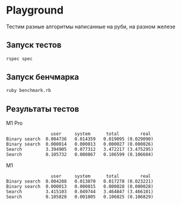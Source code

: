 # Playground

Тестим разные алгоритмы написанные на руби, на разном железе

## Запуск тестов
```bash
rspec spec
```

## Запуск бенчмарка
```bash
ruby benchmark.rb
```

## Результаты тестов
M1 Pro
```
                 user     system      total        real
Binary search  0.004736   0.014359   0.019095 (0.029090)
Binary search  0.000014   0.000013   0.000027 (0.000026)
Search         3.394905   0.077312   3.472217 (3.475295)
Search         0.105732   0.000867   0.106599 (0.106604)
```

M1
```
                 user     system      total        real
Binary search  0.004208   0.013070   0.017278 (0.023221)
Binary search  0.000013   0.000015   0.000028 (0.000028)
Search         3.415103   0.049744   3.464847 (3.466101)
Search         0.105820   0.001005   0.106825 (0.106829)
```